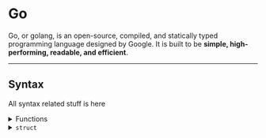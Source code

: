 # Go

Go, or golang, is an open-source, compiled, and statically typed programming language designed by Google. It is built to be **simple, high-performing, readable, and efficient**.

---

## Syntax

All syntax related stuff is here

<details>
    <summary>Functions</summary>

- Declaration
```go
func function_name(Parameter-list)(Return_type) {
    // function body
}
```
- Example
```go
func doSomething(num1, num2 int, action string) int {
    return num1 + num2
}
```
- By default, Go language uses call by value method to pass arguments in function
</details>

<details>
    <summary><code>struct</code></summary>

- `struct` in Go is a user-defined type that allows to group/combine items of different types into a single type
- It is analogous to classes in OOP (there are no classes in Go btw)
- `struct` does not support inheritance but supports composition
```go
type Employee struct {
    name, designation string
    id int
}
```
</details>